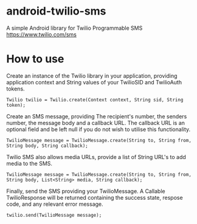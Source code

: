 # android-twilio-sms
A simple Android library for Twilio Programmable SMS https://www.twilio.com/sms

# How to use
Create an instance of the Twilio library in your application, providing application context and String values of your TwilioSID and TwilioAuth tokens.

```Twilio twilio = Twilio.create(Context context, String sid, String token);```

Create an SMS message, providing The recipient's number, the senders number, the message body and a callback URL.
The callback URL is an optional field and be left null if you do not wish to utilise this functionality.

```TwilioMessage message = TwilioMessage.create(String to, String from, String body, String callback);```

Twilio SMS also allows media URLs, provide a list of String URL's to add media to the SMS.

```TwilioMessage message = TwilioMessage.create(String to, String from, String body, List<String> media, String callback);```

Finally, send the SMS providing your TwilioMessage. A Callable TwilioResponse will be returned containing the success state, respose code, and any relevant error message.

```twilio.send(TwilioMessage message);```
